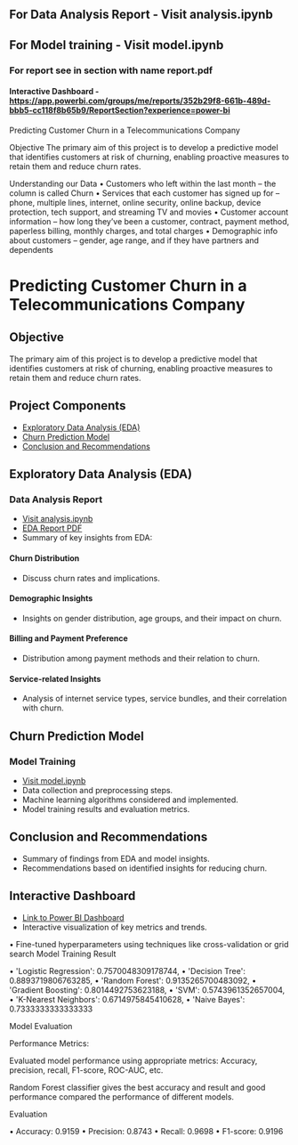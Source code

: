 ## For Data Analysis Report - Visit analysis.ipynb
## For Model training - Visit model.ipynb
### For report see in section with name report.pdf
#### Interactive Dashboard - https://app.powerbi.com/groups/me/reports/352b29f8-661b-489d-bbb5-cc118f8b65b9/ReportSection?experience=power-bi
Predicting Customer Churn in a Telecommunications Company

Objective
The primary aim of this project is to develop a predictive model that identifies customers at risk of churning, enabling proactive measures to retain them and reduce churn rates.

Understanding our Data
•	Customers who left within the last month – the column is called Churn
•	Services that each customer has signed up for – phone, multiple lines, internet, online security, online backup, device protection, tech support, and streaming TV and movies
•	Customer account information – how long they’ve been a customer, contract, payment method, paperless billing, monthly charges, and total charges
•	Demographic info about customers – gender, age range, and if they have partners and dependents




# Predicting Customer Churn in a Telecommunications Company

## Objective
The primary aim of this project is to develop a predictive model that identifies customers at risk of churning, enabling proactive measures to retain them and reduce churn rates.

## Project Components
- [Exploratory Data Analysis (EDA)](#exploratory-data-analysis-eda)
- [Churn Prediction Model](#churn-prediction-model)
- [Conclusion and Recommendations](#conclusion-and-recommendations)

## Exploratory Data Analysis (EDA)
### Data Analysis Report
- [Visit analysis.ipynb](https://github.com/Rayansh0071505/Predicting-Customer-Churn-in-a-Telecommunications-Company/blob/master/analysis.ipynb)
- [EDA Report PDF](https://github.com/Rayansh0071505/Predicting-Customer-Churn-in-a-Telecommunications-Company/blob/master/Report%20-%20Predicting%20Customer%20Churn%20in%20a%20Telecommunications%20Company.pdf)
- Summary of key insights from EDA:

#### Churn Distribution
- Discuss churn rates and implications.
  
#### Demographic Insights
- Insights on gender distribution, age groups, and their impact on churn.

#### Billing and Payment Preference
- Distribution among payment methods and their relation to churn.

#### Service-related Insights
- Analysis of internet service types, service bundles, and their correlation with churn.

## Churn Prediction Model
### Model Training
- [Visit model.ipynb](https://github.com/Rayansh0071505/Predicting-Customer-Churn-in-a-Telecommunications-Company/blob/master/model.ipynb)
- Data collection and preprocessing steps.
- Machine learning algorithms considered and implemented.
- Model training results and evaluation metrics.

## Conclusion and Recommendations
- Summary of findings from EDA and model insights.
- Recommendations based on identified insights for reducing churn.

## Interactive Dashboard
- [Link to Power BI Dashboard](https://app.powerbi.com/groups/me/reports/352b29f8-661b-489d-bbb5-cc118f8b65b9/ReportSection?experience=power-bi)
- Interactive visualization of key metrics and trends.



•	Fine-tuned hyperparameters using techniques like cross-validation or grid search
Model Training Result

•	'Logistic Regression': 0.7570048309178744,
•	'Decision Tree': 0.8893719806763285,
•	'Random Forest': 0.9135265700483092,
•	'Gradient Boosting': 0.8014492753623188,
•	'SVM': 0.5743961352657004,
•	'K-Nearest Neighbors': 0.6714975845410628,
•	'Naive Bayes': 0.7333333333333333




Model Evaluation

Performance Metrics:

Evaluated model performance using appropriate metrics: Accuracy, precision, recall, F1-score, ROC-AUC, etc.

Random Forest classifier gives the best accuracy and result and good performance compared the performance of different models.

 



Evaluation

•	Accuracy: 0.9159
•	Precision: 0.8743
•	Recall: 0.9698
•	F1-score: 0.9196





